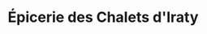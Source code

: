 ---
title: "Épicerie des Chalets d'Iraty"
url: /larrau/epicerie-des-chalets-diraty/
shop: commodité
---